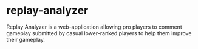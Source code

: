 # replay-analyzer
Replay Analyzer is a web-application allowing pro players to comment gameplay submitted by casual lower-ranked players to help them improve their gameplay.
